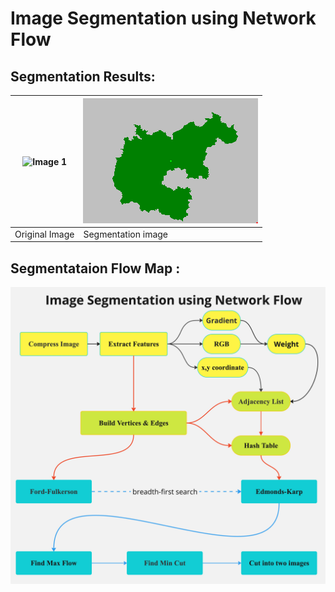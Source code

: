 # Image Segmentation using Network Flow

## Segmentation Results:

| ![Image 1](image1.png) | ![Image 2](Pictures/segmentation_result.png) |
|------------------------|------------------------|
| Original Image   | Segmentation image    |

## Segmentataion Flow Map :
![p1](https://github.com/ChingSsuyuan/Image-Foreground-Background-Segmentation-using-Network-Flow/blob/8d2f15cf44abdb25035caabe3080d340ff72393e/Pictures/flow%20map.jpg)
